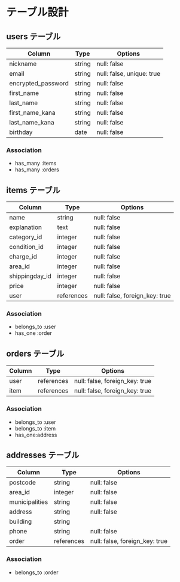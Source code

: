 # テーブル設計

## users テーブル

|Column            |Type   |Options                  |
|------------------|-------|-------------------------|
|nickname          |string |null: false              |
|email             |string |null: false, unique: true|
|encrypted_password|string |null: false              |
|first_name        |string |null: false              |
|last_name         |string |null: false              |
|first_name_kana   |string |null: false              |
|last_name_kana    |string |null: false              |
|birthday          |date   |null: false              |

### Association
- has_many :items
- has_many :orders


## items テーブル
|Column         |Type       |Options                        |
|---------------|-----------|-------------------------------|
|name           |string     |null: false                    |
|explanation    |text       |null: false                    |
|category_id    |integer    |null: false                    |
|condition_id   |integer    |null: false                    |
|charge_id      |integer    |null: false                    |
|area_id        |integer    |null: false                    |
|shippingday_id |integer    |null: false                    |
|price          |integer    |null: false                    |
|user           |references |null: false, foreign_key: true |



### Association
- belongs_to :user
- has_one :order

## orders テーブル

|Column        |Type       |Options                        |
|--------------|-----------|-------------------------------|
|user          |references |null: false, foreign_key: true |
|item          |references |null: false, foreign_key: true |



### Association
- belongs_to :user
- belongs_to :item
- has_one:address


## addresses テーブル

|Column        |Type       |Options                        |
|--------------|-----------|-------------------------------|
|postcode      |string     |null: false                    |
|area_id       |integer    |null: false                    |
|municipalities|string     |null: false                    |
|address       |string     |null: false                    |
|building      |string     |                               |
|phone         |string     |null: false                    |
|order         |references |null: false, foreign_key: true |

### Association
- belongs_to :order
